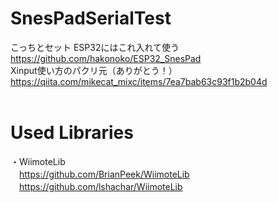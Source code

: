 # SnesPadSerialTest

こっちとセット ESP32にはこれ入れて使う
<br>
https://github.com/hakonoko/ESP32_SnesPad
<br>
Xinput使い方のパクリ元（ありがとう！）
<br>
https://qiita.com/mikecat_mixc/items/7ea7bab63c93f1b2b04d
<br>
<br>
# Used Libraries
・WiimoteLib
<br>
　https://github.com/BrianPeek/WiimoteLib
<br>
　https://github.com/lshachar/WiimoteLib
